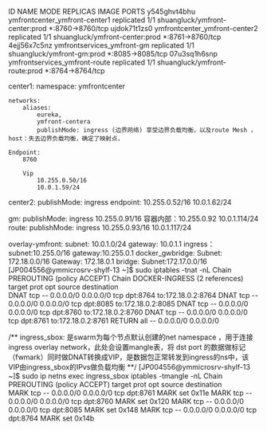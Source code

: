 ID                  NAME                            MODE                REPLICAS            IMAGE                            PORTS
y545ghvt4bhu        ymfrontcenter_ymfront-center1   replicated          1/1                 shuangluck/ymfront-center:prod   *:8760->8760/tcp
ujdok71t1zs0        ymfrontcenter_ymfront-center2   replicated          1/1                 shuangluck/ymfront-center:prod   *:8761->8760/tcp
4ejj56x7c5nz        ymfrontservices_ymfront-gm      replicated          1/1                 shuangluck/ymfront-gm:prod       *:8085->8085/tcp
07u3sq1h6snp        ymfrontservices_ymfront-route   replicated          1/1                 shuangluck/ymfront-route:prod    *:8764->8764/tcp



center1:
	namespace: ymfrontcenter

	networks:
		aliases:
			eureka,
			ymfront-centera
			publishMode: ingress (边界网络) 享受边界负载均衡，以及route Mesh ，host：失去边界负载均衡，确定了映射点，

	Endpoint:
		8760

		Vip 
			10.255.0.50/16
			10.0.1.59/24
center2:
	publishMode: ingress
	endpoint:
		10.255.0.52/16
		10.0.1.62/24

gm:
	publishMode: ingress
	10.255.0.91/16  容器内部：10.255.0.92
	10.0.1.114/24
route:
	publishMode: ingress
	10.255.0.93/16
	10.0.1.117/24


overlay-ymfront:
	subnet: 10.0.1.0/24
	gateway: 10.0.1.1
ingress：
	subnet:10.255.0/16
	gateway:10.255.0.1
docker_gwbridge:
	Subnet: 172.18.0.0/16
	Gateway: 172.18.0.1
bridge:
	Subnet:172.17.0.0/16
[JP004556@ymmicrosrv-shylf-13 ~]$ sudo iptables -tnat -nL
	Chain PREROUTING (policy ACCEPT)
	Chain DOCKER-INGRESS (2 references)
	target     prot opt source               destination         
	DNAT       tcp  --  0.0.0.0/0            0.0.0.0/0            tcp dpt:8764 to:172.18.0.2:8764
	DNAT       tcp  --  0.0.0.0/0            0.0.0.0/0            tcp dpt:8085 to:172.18.0.2:8085
	DNAT       tcp  --  0.0.0.0/0            0.0.0.0/0            tcp dpt:8760 to:172.18.0.2:8760
	DNAT       tcp  --  0.0.0.0/0            0.0.0.0/0            tcp dpt:8761 to:172.18.0.2:8761
	RETURN     all  --  0.0.0.0/0            0.0.0.0/0  

/**
ingress_sbox: 是swarm为每个节点默认创建的net namespace ，用于连接ingress overlay network，此处会设置mangle表，将
dst port 的数据做标记（fwmark）同时做DNAT转换成VIP，是数据包正常转发到ingress的ns中，该VIP由ingress_sbox的IPvs做负载均衡
**/
[JP004556@ymmicrosrv-shylf-13 ~]$ sudo ip netns exec ingress_sbox iptables -tmangle -nL
	Chain PREROUTING (policy ACCEPT)
	target     prot opt source               destination         
	MARK       tcp  --  0.0.0.0/0            0.0.0.0/0            tcp dpt:8761 MARK set 0x11e
	MARK       tcp  --  0.0.0.0/0            0.0.0.0/0            tcp dpt:8760 MARK set 0x120
	MARK       tcp  --  0.0.0.0/0            0.0.0.0/0            tcp dpt:8085 MARK set 0x148
	MARK       tcp  --  0.0.0.0/0            0.0.0.0/0            tcp dpt:8764 MARK set 0x14b